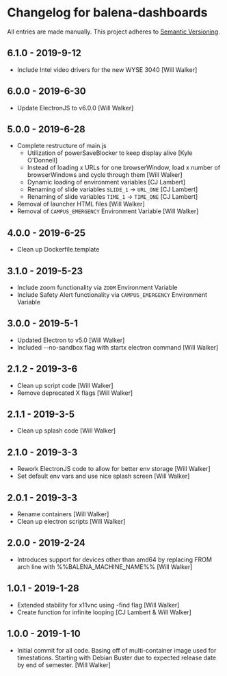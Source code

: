 # Changelog for balena-dashboards

All entries are made manually. This project adheres to [Semantic Versioning](http://semver.org/).

## 6.1.0 - 2019-9-12
- Include Intel video drivers for the new WYSE 3040 [Will Walker]

## 6.0.0 - 2019-6-30
- Update ElectronJS to v6.0.0 [Will Walker]

## 5.0.0 - 2019-6-28
- Complete restructure of main.js
    - Utilization of powerSaveBlocker to keep display alive [Kyle O'Donnell]
    - Instead of loading x URLs for one browserWindow, load x number of browserWindows and cycle through them [Will Walker]
    - Dynamic loading of environment variables [CJ Lambert]
    - Renaming of slide variables `SLIDE_1` -> `URL_ONE` [CJ Lambert]
    - Renaming of slide variables `TIME_1` -> `TIME_ONE` [CJ Lambert]
- Removal of launcher HTML files [Will Walker]
- Removal of `CAMPUS_EMERGENCY` Environment Variable [Will Walker]

## 4.0.0 - 2019-6-25
- Clean up Dockerfile.template

## 3.1.0 - 2019-5-23
- Include zoom functionality via `ZOOM` Environment Variable
- Include Safety Alert functionality via `CAMPUS_EMERGENCY` Environment Variable

## 3.0.0 - 2019-5-1
- Updated Electron to v5.0 [Will Walker]
- Included --no-sandbox flag with startx electron command [Will Walker]

## 2.1.2 - 2019-3-6

- Clean up script code [Will Walker]
- Remove deprecated X flags [Will Walker]

## 2.1.1 - 2019-3-5

- Clean up splash code [Will Walker]

## 2.1.0 - 2019-3-3

- Rework ElectronJS code to allow for better env storage [Will Walker]
- Set default env vars and use nice splash screen [Will Walker]

## 2.0.1 - 2019-3-3

- Rename containers [Will Walker]
- Clean up electron scripts [Will Walker]

## 2.0.0 - 2019-2-24

- Introduces support for devices other than amd64 by replacing FROM
  arch line with %%BALENA_MACHINE_NAME%% [Will Walker]

## 1.0.1 - 2019-1-28

- Extended stability for x11vnc using -find flag [Will Walker]
- Create function for infinite looping [CJ Lambert & Will Walker]

## 1.0.0 - 2019-1-10

- Initial commit for all code. Basing off of multi-container image used for
  timestations. Starting with Debian Buster due to expected release date by
  end of semester. [Will Walker]
